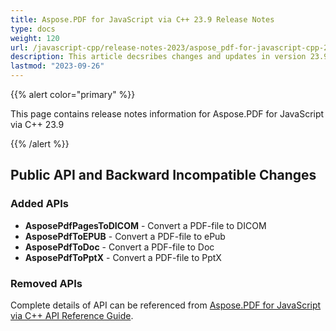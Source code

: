 ```yaml
---
title: Aspose.PDF for JavaScript via C++ 23.9 Release Notes
type: docs
weight: 120
url: /javascript-cpp/release-notes-2023/aspose_pdf-for-javascript-cpp-23-9-release-notes/
description: This article decsribes changes and updates in version 23.9 of Aspose.PDF for JavaScript via C++
lastmod: "2023-09-26"
---
```


{{% alert color="primary" %}}

This page contains release notes information for Aspose.PDF for JavaScript via C++ 23.9

{{% /alert %}}

## Public API and Backward Incompatible Changes

### Added APIs

* **AsposePdfPagesToDICOM** - Convert a PDF-file to DICOM
* **AsposePdfToEPUB** - Convert a PDF-file to ePub
* **AsposePdfToDoc** - Convert a PDF-file to Doc
* **AsposePdfToPptX** - Convert a PDF-file to PptX

### Removed APIs

Complete details of API can be referenced from [Aspose.PDF for JavaScript via C++ API Reference Guide](https://reference.aspose.com/pdf/javascript-cpp/).